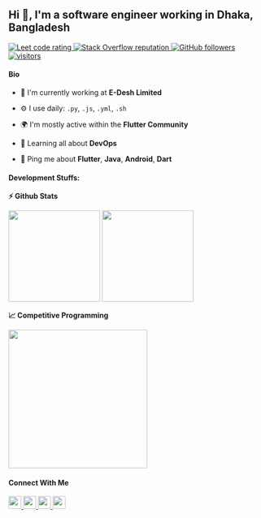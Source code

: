 
## Hi 👋, I'm a software engineer working in Dhaka, Bangladesh

  

<p  align="left">

<a  href="https://leetcode.com/faysalneowaz/">

<img  src="https://cp-logo.vercel.app/leetcode/faysalneowaz"  alt="Leet code rating" />

</a>



</a>

<a  href="https://stackoverflow.com/users/10751641/faysalneowaz">

<img  alt="Stack Overflow reputation"  src="https://img.shields.io/stackexchange/stackoverflow/r/10751641?color=orange&label=reputation&logo=stackoverflow">

</a>

<a  href="https://github.com/faysalneowaz?tab=followers">

<img  alt="GitHub followers"  src="https://img.shields.io/github/followers/faysalneowaz?color=green&logo=github">

</a>

<a  href="https://github.com/faysalneowaz">

<img  src="https://komarev.com/ghpvc/?username=faysalneowaz"  alt="visitors" />

</a>

  

</p>

  

#### Bio

  

- 🏢 I'm currently working at **E-Desh Limited**

- ⚙️ I use daily: `.py`, `.js`, `.yml`, `.sh`

- 🌍 I'm mostly active within the **Flutter Community**

- 🌱 Learning all about **DevOps**

- 💬 Ping me about **Flutter**, **Java**, **Android**, **Dart**


  

#### Development Stuffs:

  

<b>⚡ Github Stats</b>

<p  float="left">

<img  height="180em"  src="https://github-readme-stats.vercel.app/api?username=faysalneowaz&show_icons=true&hide_border=true&&count_private=true&include_all_commits=true" />

<img  height="180em"  src="https://github-readme-stats.vercel.app/api/top-langs/?username=faysalneowaz&show_icons=true&hide_border=true&layout=compact&langs_count=8"/>

</p>

  

<b>&#128200; Competitive Programming</b>

<p  float="left">

<img  height="273em"  src="https://leetcard.jacoblin.cool/faysalneowaz?theme=light&font=Karma&ext=contest" />



</p>

  



  

#### Connect With Me

  

<p  left="center">

<a  href="https://twitter.com/faysalneowaz">

<img  src="https://img.shields.io/badge/twitter-%231DA1F2.svg?&style=for-the-badge&logo=twitter&logoColor=white"  height=25>

</a>

<a  href="https://www.linkedin.com/in/faysalneowaz/">

<img  src="https://img.shields.io/badge/linkedin-%230077B5.svg?&style=for-the-badge&logo=linkedin&logoColor=white"  height=25>

</a>

<a  href="https://www.facebook.com/faysalneowaz">

<img  src="https://img.shields.io/badge/Facebook-1877F2?style=for-the-badge&logo=facebook&logoColor=white"  height=25>

</a>



<a  href="mailto:faysalneowaz@gmail.com">

<img  src=" https://img.shields.io/badge/Gmail-D14836?style=for-the-badge&logo=gmail&logoColor=white"  height=25>

</a>

</p>
